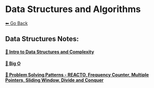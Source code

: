 # Data Structures and Algorithms
[⬅ Go Back](./README.md)

## Data Structures Notes:
#### [🔗 Intro to Data Structures and Complexity](./algo-notes/data-structures-intro.md)
#### [🔗 Big O](./algo-notes/udemy-dsa/big-o.md)
#### [🔗 Problem Solving Patterns - REACTO, Frequency Counter, Multiple Pointers, Sliding Window, Divide and Conquer](./algo-notes/udemy-dsa/problem-solving-patterns.md)
